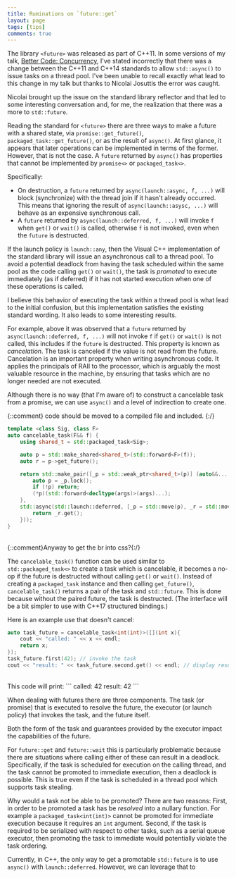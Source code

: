 ```yaml
---
title: Ruminations on `future::get`
layout: page
tags: [tips]
comments: true
---
```


The library `<future>` was released as part of C++11. In some versions of my talk, [Better Code: Concurrency](https://www.youtube.com/watch?v=QIHy8pXbneI), I've stated incorrectly that there was a change between the C++11 and C++14 standards to allow `std::async()` to issue tasks on a thread pool. I've been unable to recall exactly what lead to this change in my talk but thanks to Nicolai Josuttis the error was caught.

Nicolai brought up the issue on the standard library reflector and that led to some interesting conversation and, for me, the realization that there was a more to `std::future`.

Reading the standard for `<future>` there are three ways to make a future with a shared state, via `promise::get_future()`, `packaged_task::get_future()`, or as the result of `async()`. At first glance, it appears that later operations can be implemented in terms of the former. However, that is not the case. A `future` returned by `async()` has properties that cannot be implemented by `promise<>` or `packaged_task<>`.

Specifically:
- On destruction, a `future` returned by `async(launch::async, f, ...)` will block (synchronize) with the thread join if it hasn't already occurred. This means that ignoring the result of `async(launch::asysc, ...)` will behave as an expensive synchronous call.
- A `future` returned by `async(launch::deferred, f, ...)` will invoke `f` when `get()` or `wait()` is called, otherwise `f` is not invoked, even when the `future` is destructed.

If the launch policy is `launch::any`, then the Visual C++ implementation of the standard library will issue an asynchronous call to a thread pool. To avoid a potential deadlock from having the task scheduled within the same pool as the code calling `get()` or `wait()`, the task is _promoted_ to execute immediately (as if deferred) if it has not started execution when one of these operations is called.

I believe this behavior of executing the task within a thread pool is what lead to the initial confusion, but this implementation satisfies the existing standard wording. It also leads to some interesting results.

For example, above it was observed that a `future` returned by `async(launch::deferred, f, ...)` will not invoke `f` if `get()` or `wait()` is not called, this includes if the `future` is destructed. This property is known as _cancelation_. The task is canceled if the value is not read from the future. Cancelation is an important property when writing asynchronous code. It applies the principals of RAII to the processor, which is arguably the most valuable resource in the machine, by ensuring that tasks which are no longer needed are not executed.

Although there is no way (that I'm aware of) to construct a cancelable task from a promise, we can use `async()` and a level of indirection to create one.

{::comment} code should be moved to a compiled file and included. {:/}
```cpp
template <class Sig, class F>
auto cancelable_task(F&& f) {
    using shared_t = std::packaged_task<Sig>;

    auto p = std::make_shared<shared_t>(std::forward<F>(f));
    auto r = p->get_future();

    return std::make_pair([_p = std::weak_ptr<shared_t>(p)] (auto&&... args) {
        auto p = _p.lock();
        if (!p) return;
        (*p)(std::forward<decltype(args)>(args)...);
    },
    std::async(std::launch::deferred, [_p = std::move(p), _r = std::move(r)] () mutable {
        return _r.get();
    }));
}
```
<br> {::comment}Anyway to get the br into css?{:/}

The `cancelable_task()` function can be used similar to `std::packaged_task<>` to create a task which is cancelable, it becomes a no-op if the future is destructed without calling `get()` or `wait()`. Instead of creating a `packaged_task` instance and then calling `get_future()`, `cancelable_task()` returns a pair of the task and `std::future`. This is done because without the paired future, the task is destructed. (The interface will be a bit simpler to use with C++17 structured bindings.)

Here is an example use that doesn't cancel:

```cpp
auto task_future = cancelable_task<int(int)>([](int x){
	cout << "called: " << x << endl;
	return x;
});
task_future.first(42); // invoke the task
cout << "result: " << task_future.second.get() << endl; // display result
```
<br>
This code will print:
```
called: 42
result: 42
```
<br>

When dealing with futures there are three components. The task (or promise) that is executed to resolve the future, the executor (or launch policy) that invokes the task, and the future itself.

Both the form of the task and guarantees provided by the executor impact the capabilities of the future. 

For `future::get` and `future::wait` this is particularly problematic because there are situations where calling either of these can result in a deadlock. Specifically, if the task is scheduled for execution on the calling thread, and the task cannot be promoted to immediate execution, then a deadlock is possible. This is true even if the task is scheduled in a thread pool which supports task stealing.

Why would a task not be able to be promoted? There are two reasons: First, in order to be promoted a task has be _resolved_ into a nullary function. For example a `packaged_task<int(int)>` cannot be promoted for immediate execution because it requires an `int` argument. Second, if the task is required to be serialized with respect to other tasks, such as a serial queue executor, then promoting the task to immediate would potentially violate the task ordering.

Currently, in C++, the only way to get a promotable `std::future` is to use `async()` with `launch::deferred`. However, we can leverage that to 
